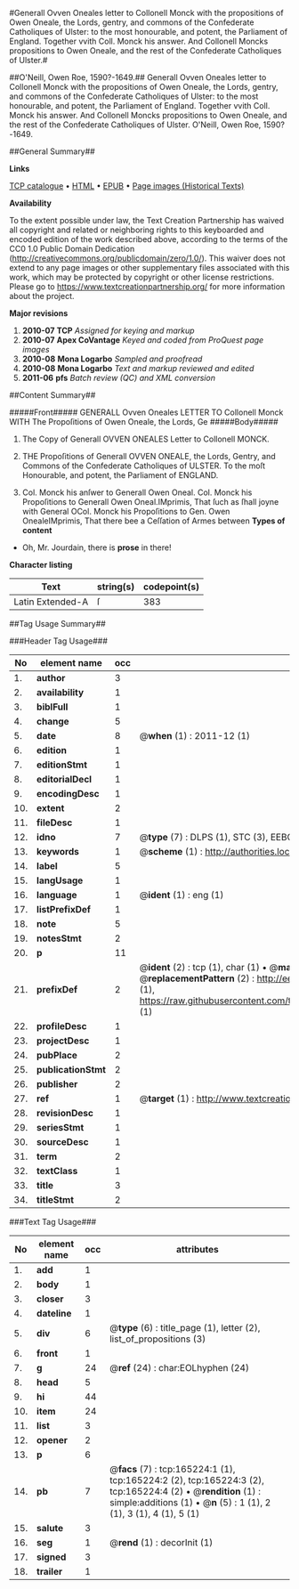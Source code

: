 #Generall Ovven Oneales letter to Collonell Monck with the propositions of Owen Oneale, the Lords, gentry, and commons of the Confederate Catholiques of Ulster: to the most honourable, and potent, the Parliament of England. Together vvith Coll. Monck his answer. And Collonell Moncks propositions to Owen Oneale, and the rest of the Confederate Catholiques of Ulster.#

##O'Neill, Owen Roe, 1590?-1649.##
Generall Ovven Oneales letter to Collonell Monck with the propositions of Owen Oneale, the Lords, gentry, and commons of the Confederate Catholiques of Ulster: to the most honourable, and potent, the Parliament of England. Together vvith Coll. Monck his answer. And Collonell Moncks propositions to Owen Oneale, and the rest of the Confederate Catholiques of Ulster.
O'Neill, Owen Roe, 1590?-1649.

##General Summary##

**Links**

[TCP catalogue](http://www.ota.ox.ac.uk/tcp/)  • 
[HTML](http://tei.it.ox.ac.uk/tcp/Texts-HTML/free/A90/A90152.html)  • 
[EPUB](http://tei.it.ox.ac.uk/tcp/Texts-EPUB/free/A90/A90152.epub) • 
[Page images (Historical Texts)](https://historicaltexts.jisc.ac.uk/eebo-99865255e)

**Availability**

To the extent possible under law, the Text Creation Partnership has waived all copyright and related or neighboring rights to this keyboarded and encoded edition of the work described above, according to the terms of the CC0 1.0 Public Domain Dedication (http://creativecommons.org/publicdomain/zero/1.0/). This waiver does not extend to any page images or other supplementary files associated with this work, which may be protected by copyright or other license restrictions. Please go to https://www.textcreationpartnership.org/ for more information about the project.

**Major revisions**

1. __2010-07__ __TCP__ *Assigned for keying and markup*
1. __2010-07__ __Apex CoVantage__ *Keyed and coded from ProQuest page images*
1. __2010-08__ __Mona Logarbo__ *Sampled and proofread*
1. __2010-08__ __Mona Logarbo__ *Text and markup reviewed and edited*
1. __2011-06__ __pfs__ *Batch review (QC) and XML conversion*

##Content Summary##

#####Front#####
GENERALL Ovven Oneales LETTER TO Collonell Monck WITH The Propoſitions of Owen Oneale, the Lords, Ge
#####Body#####

1. The Copy of Generall OVVEN ONEALES Letter to Collonell MONCK.

1. THE Propoſitions of Generall OVVEN ONEALE, the Lords, Gentry, and Commons of the Confederate Catholiques of ULSTER.
To the moſt Honourable, and potent, the Parliament of ENGLAND.

1. Col. Monck his anſwer to Generall Owen Oneal.
Col. Monck his Propoſitions to Generall Owen Oneal.IMprimis, That ſuch as ſhall joyne with General OCol. Monck his Propoſitions to Gen. Owen OnealeIMprimis, That there bee a Ceſſation of Armes between
**Types of content**

  * Oh, Mr. Jourdain, there is **prose** in there!

**Character listing**


|Text|string(s)|codepoint(s)|
|---|---|---|
|Latin Extended-A|ſ|383|

##Tag Usage Summary##

###Header Tag Usage###

|No|element name|occ|attributes|
|---|---|---|---|
|1.|__author__|3||
|2.|__availability__|1||
|3.|__biblFull__|1||
|4.|__change__|5||
|5.|__date__|8| @__when__ (1) : 2011-12 (1)|
|6.|__edition__|1||
|7.|__editionStmt__|1||
|8.|__editorialDecl__|1||
|9.|__encodingDesc__|1||
|10.|__extent__|2||
|11.|__fileDesc__|1||
|12.|__idno__|7| @__type__ (7) : DLPS (1), STC (3), EEBO-CITATION (1), PROQUEST (1), VID (1)|
|13.|__keywords__|1| @__scheme__ (1) : http://authorities.loc.gov/ (1)|
|14.|__label__|5||
|15.|__langUsage__|1||
|16.|__language__|1| @__ident__ (1) : eng (1)|
|17.|__listPrefixDef__|1||
|18.|__note__|5||
|19.|__notesStmt__|2||
|20.|__p__|11||
|21.|__prefixDef__|2| @__ident__ (2) : tcp (1), char (1)  •  @__matchPattern__ (2) : ([0-9\-]+):([0-9IVX]+) (1), (.+) (1)  •  @__replacementPattern__ (2) : http://eebo.chadwyck.com/downloadtiff?vid=$1&page=$2 (1), https://raw.githubusercontent.com/textcreationpartnership/Texts/master/tcpchars.xml#$1 (1)|
|22.|__profileDesc__|1||
|23.|__projectDesc__|1||
|24.|__pubPlace__|2||
|25.|__publicationStmt__|2||
|26.|__publisher__|2||
|27.|__ref__|1| @__target__ (1) : http://www.textcreationpartnership.org/docs/. (1)|
|28.|__revisionDesc__|1||
|29.|__seriesStmt__|1||
|30.|__sourceDesc__|1||
|31.|__term__|2||
|32.|__textClass__|1||
|33.|__title__|3||
|34.|__titleStmt__|2||


###Text Tag Usage###

|No|element name|occ|attributes|
|---|---|---|---|
|1.|__add__|1||
|2.|__body__|1||
|3.|__closer__|3||
|4.|__dateline__|1||
|5.|__div__|6| @__type__ (6) : title_page (1), letter (2), list_of_propositions (3)|
|6.|__front__|1||
|7.|__g__|24| @__ref__ (24) : char:EOLhyphen (24)|
|8.|__head__|5||
|9.|__hi__|44||
|10.|__item__|24||
|11.|__list__|3||
|12.|__opener__|2||
|13.|__p__|6||
|14.|__pb__|7| @__facs__ (7) : tcp:165224:1 (1), tcp:165224:2 (2), tcp:165224:3 (2), tcp:165224:4 (2)  •  @__rendition__ (1) : simple:additions (1)  •  @__n__ (5) : 1 (1), 2 (1), 3 (1), 4 (1), 5 (1)|
|15.|__salute__|3||
|16.|__seg__|1| @__rend__ (1) : decorInit (1)|
|17.|__signed__|3||
|18.|__trailer__|1||
